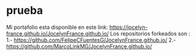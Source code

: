# prueba

Mi portafolio esta disponible en este link:   https://jocelyn-france.github.io/JocelynFrance.github.io/
Los repositorios forkeados son :
1.- https://github.com/FelipeCFuentesG/JocelynFrance.github.io/
2.- https://github.com/MarcoLinkMG/JocelynFrance.github.io/
